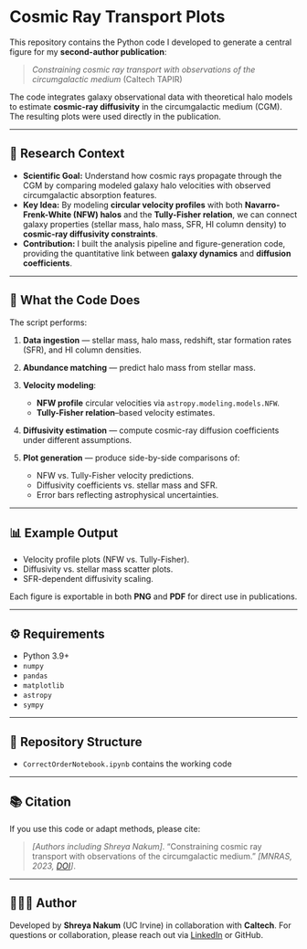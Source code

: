 # Cosmic Ray Transport Plots

This repository contains the Python code I developed to generate a central figure for my **second-author publication**:

> *Constraining cosmic ray transport with observations of the circumgalactic medium*
> (Caltech TAPIR)

The code integrates galaxy observational data with theoretical halo models to estimate **cosmic-ray diffusivity** in the circumgalactic medium (CGM). The resulting plots were used directly in the publication.

---

## 📄 Research Context

* **Scientific Goal:** Understand how cosmic rays propagate through the CGM by comparing modeled galaxy halo velocities with observed circumgalactic absorption features.
* **Key Idea:** By modeling **circular velocity profiles** with both **Navarro-Frenk-White (NFW) halos** and the **Tully-Fisher relation**, we can connect galaxy properties (stellar mass, halo mass, SFR, HI column density) to **cosmic-ray diffusivity constraints**.
* **Contribution:** I built the analysis pipeline and figure-generation code, providing the quantitative link between **galaxy dynamics** and **diffusion coefficients**.

---

## 🧮 What the Code Does

The script performs:

1. **Data ingestion** — stellar mass, halo mass, redshift, star formation rates (SFR), and HI column densities.
2. **Abundance matching** — predict halo mass from stellar mass.
3. **Velocity modeling**:

   * **NFW profile** circular velocities via `astropy.modeling.models.NFW`.
   * **Tully-Fisher relation**–based velocity estimates.
4. **Diffusivity estimation** — compute cosmic-ray diffusion coefficients under different assumptions.
5. **Plot generation** — produce side-by-side comparisons of:

   * NFW vs. Tully-Fisher velocity predictions.
   * Diffusivity coefficients vs. stellar mass and SFR.
   * Error bars reflecting astrophysical uncertainties.

---

## 📊 Example Output

* Velocity profile plots (NFW vs. Tully-Fisher).
* Diffusivity vs. stellar mass scatter plots.
* SFR-dependent diffusivity scaling.

Each figure is exportable in both **PNG** and **PDF** for direct use in publications.

---

## ⚙️ Requirements

* Python 3.9+
* `numpy`
* `pandas`
* `matplotlib`
* `astropy`
* `sympy`

---

## 📂 Repository Structure

* `CorrectOrderNotebook.ipynb` contains the working code

---

## 📚 Citation

If you use this code or adapt methods, please cite:

> *\[Authors including Shreya Nakum]*. “Constraining cosmic ray transport with observations of the circumgalactic medium.” *\[MNRAS, 2023, [DOI](https://doi.org/10.1093/mnras/stad671)]*.

---

## 👩🏽‍💻 Author

Developed by **Shreya Nakum** (UC Irvine) in collaboration with **Caltech**.
For questions or collaboration, please reach out via [LinkedIn](https://www.linkedin.com/in/shreyanakum/) or GitHub.
